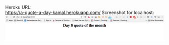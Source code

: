 Heroku URL: <a href="https://a-quote-a-day-kamal.herokuapp.com/">	
				https://a-quote-a-day-kamal.herokuapp.com/
			</a>
Screenshot for localhost: <img src="localhost_screenshot.png">
